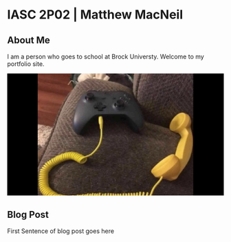 # IASC 2P02 | Matthew MacNeil

## About Me

I am a person who goes to school at Brock Universty. Welcome to my portfolio site.

![Controller Headphone](imagez/controller.jpg)

## Blog Post

First Sentence of blog post goes here
